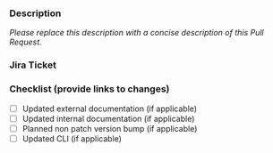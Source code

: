 ### Description 

_Please replace this description with a concise description of this Pull Request._

### Jira Ticket

### Checklist (provide links to changes)

- [ ] Updated external documentation (if applicable)
- [ ] Updated internal documentation (if applicable)
- [ ] Planned non patch version bump (if applicable)
- [ ] Updated CLI (if applicable)

